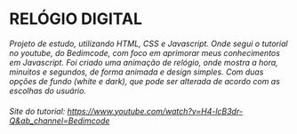 # RELÓGIO DIGITAL
_Projeto de estudo, utilizando HTML, CSS e Javascript. Onde segui o tutorial no youtube, do Bedimcode, com foco em aprimorar meus conhecimentos em Javascript. Foi criado uma animação de relógio, onde mostra a hora, minuitos e segundos, de forma animada e design simples. Com duas opções de fundo (white e dark), que pode ser alterada de acordo com as escolhas do usuário._

###### Site do tutorial: https://www.youtube.com/watch?v=H4-lcB3dr-Q&ab_channel=Bedimcode 
